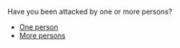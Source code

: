 <p>Have you been attacked by one or more persons?</p>
<ul>
<li><a href="../one_person">One person</a></li>
<li><a href="../more_persons">More persons</a></li>
</ul>
